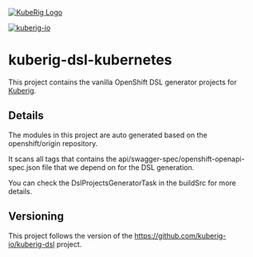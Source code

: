 [![KubeRig Logo](https://kuberig.io/img/logo/website_logo_transparent_background.png)](https://kuberig.io)

[![kuberig-io](https://circleci.com/gh/kuberig-io/kuberig-dsl-openshift.svg?style=svg)](https://app.circleci.com/pipelines/github/kuberig-io/kuberig-dsl-openshift)

# kuberig-dsl-kubernetes

This project contains the vanilla OpenShift DSL generator projects for [Kuberig](https://kuberig.io).

## Details

The modules in this project are auto generated based on the openshift/origin repository.

It scans all tags that contains the api/swagger-spec/openshift-openapi-spec.json file that we depend on for the DSL generation.

You can check the DslProjectsGeneratorTask in the buildSrc for more details.

## Versioning

This project follows the version of the https://github.com/kuberig-io/kuberig-dsl project.